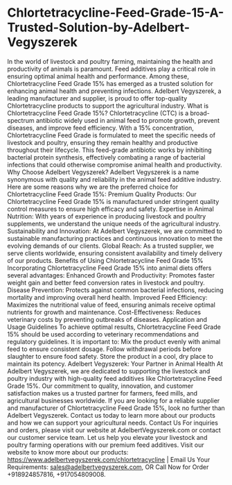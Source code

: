 # Chlortetracycline-Feed-Grade-15-A-Trusted-Solution-by-Adelbert-Vegyszerek
In the world of livestock and poultry farming, maintaining the health and productivity of animals is paramount. Feed additives play a critical role in ensuring optimal animal health and performance. Among these, Chlortetracycline Feed Grade 15% has emerged as a trusted solution for enhancing animal health and preventing infections. Adelbert Vegyszerek, a leading manufacturer and supplier, is proud to offer top-quality Chlortetracycline products to support the agricultural industry.
What is Chlortetracycline Feed Grade 15%?
Chlortetracycline (CTC) is a broad-spectrum antibiotic widely used in animal feed to promote growth, prevent diseases, and improve feed efficiency. With a 15% concentration, Chlortetracycline Feed Grade is formulated to meet the specific needs of livestock and poultry, ensuring they remain healthy and productive throughout their lifecycle.
This feed-grade antibiotic works by inhibiting bacterial protein synthesis, effectively combating a range of bacterial infections that could otherwise compromise animal health and productivity.
Why Choose Adelbert Vegyszerek?
Adelbert Vegyszerek is a name synonymous with quality and reliability in the animal feed additive industry. Here are some reasons why we are the preferred choice for Chlortetracycline Feed Grade 15%:
Premium Quality Products: Our Chlortetracycline Feed Grade 15% is manufactured under stringent quality control measures to ensure high efficacy and safety.
Expertise in Animal Nutrition: With years of experience in producing livestock and poultry supplements, we understand the unique needs of the agricultural industry.
Sustainability and Innovation: At Adelbert Vegyszerek, we are committed to sustainable manufacturing practices and continuous innovation to meet the evolving demands of our clients.
Global Reach: As a trusted supplier, we serve clients worldwide, ensuring consistent availability and timely delivery of our products.
Benefits of Using Chlortetracycline Feed Grade 15%
Incorporating Chlortetracycline Feed Grade 15% into animal diets offers several advantages:
Enhanced Growth and Productivity: Promotes faster weight gain and better feed conversion rates in livestock and poultry.
Disease Prevention: Protects against common bacterial infections, reducing mortality and improving overall herd health.
Improved Feed Efficiency: Maximizes the nutritional value of feed, ensuring animals receive optimal nutrients for growth and maintenance.
Cost-Effectiveness: Reduces veterinary costs by preventing outbreaks of diseases.
Application and Usage Guidelines
To achieve optimal results, Chlortetracycline Feed Grade 15% should be used according to veterinary recommendations and regulatory guidelines. It is important to:
Mix the product evenly with animal feed to ensure consistent dosage.
Follow withdrawal periods before slaughter to ensure food safety.
Store the product in a cool, dry place to maintain its potency.
Adelbert Vegyszerek: Your Partner in Animal Health
At Adelbert Vegyszerek, we are dedicated to supporting the livestock and poultry industry with high-quality feed additives like Chlortetracycline Feed Grade 15%. Our commitment to quality, innovation, and customer satisfaction makes us a trusted partner for farmers, feed mills, and agricultural businesses worldwide.
If you are looking for a reliable supplier and manufacturer of Chlortetracycline Feed Grade 15%, look no further than Adelbert Vegyszerek. Contact us today to learn more about our products and how we can support your agricultural needs.
Contact Us
For inquiries and orders, please visit our website at AdelbertVegyszerek.com or contact our customer service team. Let us help you elevate your livestock and poultry farming operations with our premium feed additives.
Visit our website to know more about our products: https://www.adelbertvegyszerek.com/chlortetracycline | Email Us Your Requirements: sales@adelbertvegyszerek.com, OR Call Now for Order +918924857816, +917054809008.
